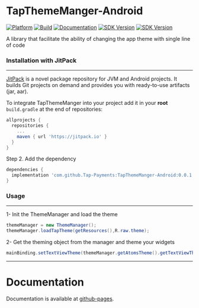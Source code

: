 # TapThemeManger-Android 
[![Platform](https://img.shields.io/badge/platform-Android-inactive.svg?style=flat)](https://developer.android.com/docs)
[![Build](https://github.com/Tap-Payments/TapThemeManger-Android/workflows/Build/badge.svg)](https://github.com/Tap-Payments/TapThemeManger-Android/actions)
[![Documentation](https://img.shields.io/badge/documentation-100%25-bright%20green.svg)](https://tap-payments.github.io/TapThemeManger-Android/)
[![SDK Version](https://img.shields.io/badge/minSdkVersion-21-blue.svg)](https://stuff.mit.edu/afs/sipb/project/android/docs/reference/packages.html)
[![SDK Version](https://img.shields.io/badge/targetSdkVersion-29-informational.svg)](https://stuff.mit.edu/afs/sipb/project/android/docs/reference/packages.html)

A library that facilitate the ability of changing the app theme with single line of code 
<a name="installation_with_jitpack"></a>
### Installation with JitPack
---
[JitPack](https://jitpack.io/) is a novel package repository for JVM and Android projects. It builds Git projects on demand and provides you with ready-to-use artifacts (jar, aar).

To integrate TapThemeManger into your project add it in your **root** `build.gradle` at the end of repositories:
```groovy
allprojects {
  repositories {
    ...
    maven { url 'https://jitpack.io' }
  }
}
```
Step 2. Add the dependency
```groovy
dependencies {
  implementation 'com.github.Tap-Payments:TapThemeManger-Android:0.0.1'
}
```

### Usage
---
1- Init the ThemeManager and load the theme
```java
themeManager = new ThemeManager();
themeManager.loadTapTheme(getResources(),R.raw.theme);
```
2- Get the theming object from the manager and theme your widgets
```java
mainBinding.setTextViewTheme(themeManager.getAtomsTheme().getTextViewTheme());
```
-----
<a name="docs"></a>
# Documentation
Documentation is available at [github-pages][2].

[2]:https://tap-payments.github.io/TapThemeManger-Android/
